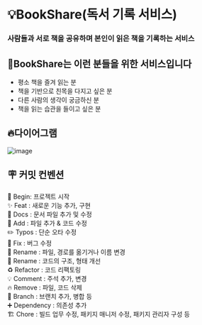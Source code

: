 # 💡BookShare(독서 기록 서비스)
### 사람들과 서로 책을 공유하며 본인이 읽은 책을 기록하는 서비스<br>



## 📝BookShare는 이런 분들을 위한 서비스입니다

- 평소 책을 즐겨 읽는 분
- 책을 기반으로 친목을 다지고 싶은 분
- 다른 사람의 생각이 궁금하신 분
- 책을 읽는 습관을 들이고 싶은 분


## 🔥다이어그램

![image](https://github.com/user-attachments/assets/1b1ce975-3ca5-49f5-a37b-436dbddfdaf9)











## 🪧 커밋 컨벤션
🎉 Begin: 프로젝트 시작 <br>
✨ Feat : 새로운 기능 추가, 구현<br>
📝 Docs : 문서 파일 추가 및 수정<br>
🔧 Add :  파일 추가 & 코드 수정<br>
✏️ Typos : 단순 오타 수정<br>
🐛 Fix : 버그 수정<br>
🚚 Rename : 파일, 경로를 옮기거나 이름 변경<br>
🎨 Rename : 코드의 구조, 형태 개선<br>
♻️ Refactor : 코드 리팩토링<br>
💡 Comment : 주석 추가, 변경<br>
🔥 Remove : 파일, 코드 삭제<br>
🔀 Branch : 브랜치 추가, 병합 등<br>
➕ Dependency : 의존성 추가<br>
🏗️ Chore : 빌드 업무 수정, 패키지 매니저 수정, 패키지 관리자 구성 등
